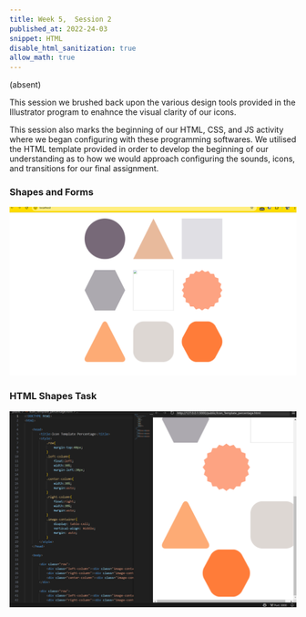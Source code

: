 ```yaml
---
title: Week 5,  Session 2
published_at: 2022-24-03
snippet: HTML
disable_html_sanitization: true
allow_math: true
---
```


(absent)

This session we brushed back upon the various design tools provided in the Illustrator program to enahnce the visual clarity of our icons. 

This session also marks the beginning of our HTML, CSS, and JS activity where we began configuring with these programming softwares. We utilised the HTML template provided in order to develop the beginning of our understanding as to how we would approach configuring the sounds, icons, and transitions for our final assignment. 

### Shapes and Forms 

![ShapesandForms](/static/w01s1/Shapes%20Configuration.png) 

### HTML Shapes Task

![HtmlShapes](/static/w01s1/HTML%20&%20Shapes.png)

